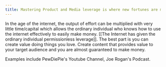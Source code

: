 ```yaml
---
title: Mastering Product and Media leverage is where new fortunes are made
---
```

In the age of the internet, the output of effort can be multiplied with very little time/capital which allows the ordinary individual who knows how to use the internet effectively to easily make money. [[The Internet has given the ordinary individual permissionless leverage]]. The best part is you can create value doing things you love. Create content that provides value to your target audience and you are almost guaranteed to make money. 

Examples include PewDiePie's Youtube Channel, Joe Rogan's Podcast.
